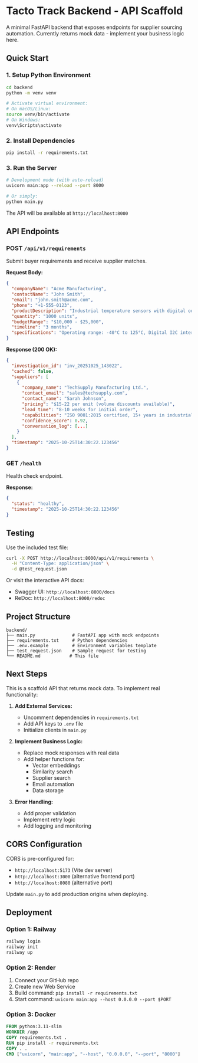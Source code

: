 # Tacto Track Backend - API Scaffold

A minimal FastAPI backend that exposes endpoints for supplier sourcing automation. Currently returns mock data - implement your business logic here.

## Quick Start

### 1. Setup Python Environment

```bash
cd backend
python -m venv venv

# Activate virtual environment:
# On macOS/Linux:
source venv/bin/activate
# On Windows:
venv\Scripts\activate
```

### 2. Install Dependencies

```bash
pip install -r requirements.txt
```

### 3. Run the Server

```bash
# Development mode (with auto-reload)
uvicorn main:app --reload --port 8000

# Or simply:
python main.py
```

The API will be available at `http://localhost:8000`

## API Endpoints

### POST `/api/v1/requirements`

Submit buyer requirements and receive supplier matches.

**Request Body:**
```json
{
  "companyName": "Acme Manufacturing",
  "contactName": "John Smith",
  "email": "john.smith@acme.com",
  "phone": "+1-555-0123",
  "productDescription": "Industrial temperature sensors with digital output",
  "quantity": "1000 units",
  "budgetRange": "$10,000 - $25,000",
  "timeline": "3 months",
  "specifications": "Operating range: -40°C to 125°C, Digital I2C interface, IP67 rated housing"
}
```

**Response (200 OK):**
```json
{
  "investigation_id": "inv_20251025_143022",
  "cached": false,
  "suppliers": [
    {
      "company_name": "TechSupply Manufacturing Ltd.",
      "contact_email": "sales@techsupply.com",
      "contact_name": "Sarah Johnson",
      "pricing": "$15-22 per unit (volume discounts available)",
      "lead_time": "8-10 weeks for initial order",
      "capabilities": "ISO 9001:2015 certified, 15+ years in industrial sensors...",
      "confidence_score": 0.92,
      "conversation_log": [...]
    }
  ],
  "timestamp": "2025-10-25T14:30:22.123456"
}
```

### GET `/health`

Health check endpoint.

**Response:**
```json
{
  "status": "healthy",
  "timestamp": "2025-10-25T14:30:22.123456"
}
```

## Testing

Use the included test file:

```bash
curl -X POST http://localhost:8000/api/v1/requirements \
  -H "Content-Type: application/json" \
  -d @test_request.json
```

Or visit the interactive API docs:
- Swagger UI: `http://localhost:8000/docs`
- ReDoc: `http://localhost:8000/redoc`

## Project Structure

```
backend/
├── main.py              # FastAPI app with mock endpoints
├── requirements.txt     # Python dependencies
├── .env.example         # Environment variables template
├── test_request.json    # Sample request for testing
└── README.md           # This file
```

## Next Steps

This is a scaffold API that returns mock data. To implement real functionality:

1. **Add External Services:**
   - Uncomment dependencies in `requirements.txt`
   - Add API keys to `.env` file
   - Initialize clients in `main.py`

2. **Implement Business Logic:**
   - Replace mock responses with real data
   - Add helper functions for:
     - Vector embeddings
     - Similarity search
     - Supplier search
     - Email automation
     - Data storage

3. **Error Handling:**
   - Add proper validation
   - Implement retry logic
   - Add logging and monitoring

## CORS Configuration

CORS is pre-configured for:
- `http://localhost:5173` (Vite dev server)
- `http://localhost:3000` (alternative frontend port)
- `http://localhost:8080` (alternative port)

Update `main.py` to add production origins when deploying.

## Deployment

### Option 1: Railway
```bash
railway login
railway init
railway up
```

### Option 2: Render
1. Connect your GitHub repo
2. Create new Web Service
3. Build command: `pip install -r requirements.txt`
4. Start command: `uvicorn main:app --host 0.0.0.0 --port $PORT`

### Option 3: Docker
```dockerfile
FROM python:3.11-slim
WORKDIR /app
COPY requirements.txt .
RUN pip install -r requirements.txt
COPY . .
CMD ["uvicorn", "main:app", "--host", "0.0.0.0", "--port", "8000"]
```

